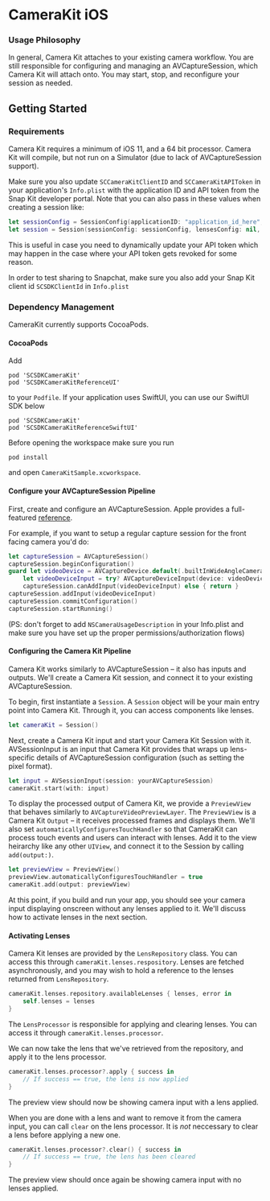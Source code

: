# CameraKit iOS

### Usage Philosophy

In general, Camera Kit attaches to your existing camera workflow. You are still responsible for configuring and managing an AVCaptureSession, which Camera Kit will attach onto. You may start, stop, and reconfigure your session as needed.

## Getting Started

### Requirements

Camera Kit requires a minimum of iOS 11, and a 64 bit processor. Camera Kit will compile, but not run on a Simulator (due to lack of AVCaptureSession support).

Make sure you also update `SCCameraKitClientID` and `SCCameraKitAPIToken` in your application's `Info.plist` with the application ID and API token from the Snap Kit developer portal. Note that you can also pass in these values when creating a session like:
```swift
let sessionConfig = SessionConfig(applicationID: "application_id_here", apiToken: "api_token_here")
let session = Session(sessionConfig: sessionConfig, lensesConfig: nil, errorHandler: nil)
```
This is useful in case you need to dynamically update your API token which may happen in the case where your API token gets revoked for some reason.

In order to test sharing to Snapchat, make sure you also add your Snap Kit client id `SCSDKClientId` in `Info.plist`

### Dependency Management

CameraKit currently supports CocoaPods.

#### CocoaPods

Add

```
pod 'SCSDKCameraKit'
pod 'SCSDKCameraKitReferenceUI'
```

to your `Podfile`. If your application uses SwiftUI, you can use our SwiftUI SDK below

```
pod 'SCSDKCameraKit'
pod 'SCSDKCameraKitReferenceSwiftUI'
```

Before opening the workspace make sure you run

```
pod install
```

and open `CameraKitSample.xcworkspace`.

#### Configure your AVCaptureSession Pipeline

First, create and configure an AVCaptureSession. Apple provides a full-featured [reference](https://developer.apple.com/documentation/avfoundation/cameras_and_media_capture/setting_up_a_capture_session).

For example, if you want to setup a regular capture session for the front facing camera you'd do:
```swift
let captureSession = AVCaptureSession()
captureSession.beginConfiguration()
guard let videoDevice = AVCaptureDevice.default(.builtInWideAngleCamera, for: .video, position: .front),
    let videoDeviceInput = try? AVCaptureDeviceInput(device: videoDevice),
    captureSession.canAddInput(videoDeviceInput) else { return }
captureSession.addInput(videoDeviceInput)
captureSession.commitConfiguration()
captureSession.startRunning()
```

(PS: don't forget to add `NSCameraUsageDescription` in your Info.plist and make sure you have set up the proper permissions/authorization flows)

#### Configuring the Camera Kit Pipeline

Camera Kit works similarly to AVCaptureSession – it also has inputs and outputs. We'll create a Camera Kit session, and connect it to your existing AVCaptureSession.

To begin, first instantiate a `Session`. A `Session` object will be your main entry point into Camera Kit. Through it, you can access components like lenses.

```swift
let cameraKit = Session()
```

Next, create a Camera Kit input and start your Camera Kit Session with it. AVSessionInput is an input that Camera Kit provides that wraps up lens-specific details of AVCaptureSession configuration (such as setting the pixel format).

```swift
let input = AVSessionInput(session: yourAVCaptureSession)
cameraKit.start(with: input)
```

To display the processed output of Camera Kit, we provide a `PreviewView` that behaves similarly to `AVCaptureVideoPreviewLayer`. The `PreviewView` is a Camera Kit `Output` – it receives processed frames and displays them. We'll also set `automaticallyConfiguresTouchHandler` so that CameraKit can process touch events and users can interact with lenses. Add it to the view heirarchy like any other `UIView`, and connect it to the Session by calling `add(output:)`.

```swift
let previewView = PreviewView()
previewView.automaticallyConfiguresTouchHandler = true
cameraKit.add(output: previewView)
```

At this point, if you build and run your app, you should see your camera input displaying onscreen without any lenses applied to it. We'll discuss how to activate lenses in the next section.

#### Activating Lenses

Camera Kit lenses are provided by the `LensRepository` class. You can access this through `cameraKit.lenses.respository`. Lenses are fetched asynchronously, and you may wish to hold a reference to the lenses returned from `LensRepository`.

```swift
cameraKit.lenses.repository.availableLenses { lenses, error in
	self.lenses = lenses
}
```

The `LensProcessor` is responsible for applying and clearing lenses. You can access it through `cameraKit.lenses.processor`.

We can now take the lens that we've retrieved from the repository, and apply it to the lens processor.

```swift
cameraKit.lenses.processor?.apply { success in
	// If success == true, the lens is now applied
}
```

The preview view should now be showing camera input with a lens applied.

When you are done with a lens and want to remove it from the camera input, you can call `clear` on the lens processor. It is _not_ neccessary to clear a lens before applying a new one.

```swift
cameraKit.lenses.processor?.clear() { success in
	// If success == true, the lens has been cleared
}
```

The preview view should once again be showing camera input with no lenses applied.
